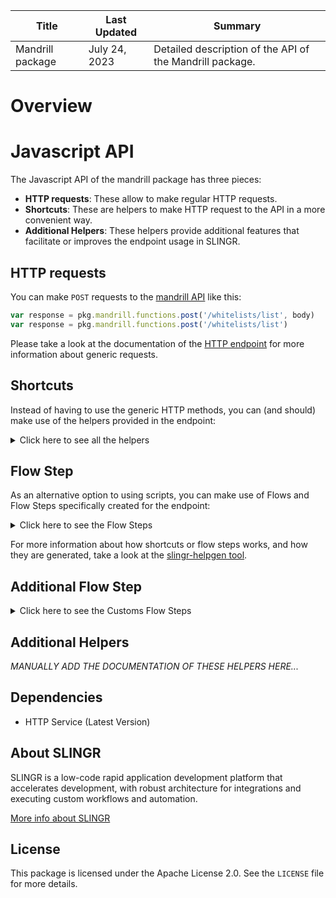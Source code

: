 <table>
    <thead>
    <tr>
        <th>Title</th>
        <th>Last Updated</th>
        <th>Summary</th>
    </tr>
    </thead>
    <tbody>
    <tr>
        <td>Mandrill package</td>
        <td>July 24, 2023</td>
        <td>Detailed description of the API of the Mandrill package.</td>
    </tr>
    </tbody>
</table>

# Overview

# Javascript API

The Javascript API of the mandrill package has three pieces:

- **HTTP requests**: These allow to make regular HTTP requests.
- **Shortcuts**: These are helpers to make HTTP request to the API in a more convenient way.
- **Additional Helpers**: These helpers provide additional features that facilitate or improves the endpoint usage in SLINGR.

## HTTP requests
You can make `POST` requests to the [mandrill API](API_URL_HERE) like this:
```javascript
var response = pkg.mandrill.functions.post('/whitelists/list', body)
var response = pkg.mandrill.functions.post('/whitelists/list')
```

Please take a look at the documentation of the [HTTP endpoint](https://github.com/slingr-stack/http-endpoint#javascript-api)
for more information about generic requests.

## Shortcuts

Instead of having to use the generic HTTP methods, you can (and should) make use of the helpers provided in the endpoint:
<details>
    <summary>Click here to see all the helpers</summary>

<br>

* API URL: '/users/info'
* HTTP Method: 'POST'
```javascript
pkg.mandrill.functions.users.info.post(body)
```
---
* API URL: '/users/ping'
* HTTP Method: 'POST'
```javascript
pkg.mandrill.functions.users.ping.post(body)
```
---
* API URL: '/users/ping2'
* HTTP Method: 'POST'
```javascript
pkg.mandrill.functions.users.ping2.post(body)
```
---
* API URL: '/users/senders'
* HTTP Method: 'POST'
```javascript
pkg.mandrill.functions.users.senders.post(body)
```
---
* API URL: '/messages/send'
* HTTP Method: 'POST'
```javascript
pkg.mandrill.functions.messages.send.post(body)
```
---
* API URL: '/messages/send-template'
* HTTP Method: 'POST'
```javascript
pkg.mandrill.functions.messages.sendTemplate.post(body)
```
---
* API URL: '/messages/search'
* HTTP Method: 'POST'
```javascript
pkg.mandrill.functions.messages.search.post(body)
```
---
* API URL: '/messages/search-time-series'
* HTTP Method: 'POST'
```javascript
pkg.mandrill.functions.messages.searchTimeSeries.post(body)
```
---
* API URL: '/messages/info'
* HTTP Method: 'POST'
```javascript
pkg.mandrill.functions.messages.info.post(body)
```
---
* API URL: '/messages/content'
* HTTP Method: 'POST'
```javascript
pkg.mandrill.functions.messages.content.post(body)
```
---
* API URL: '/messages/parse'
* HTTP Method: 'POST'
```javascript
pkg.mandrill.functions.messages.parse.post(body)
```
---
* API URL: '/messages/send-raw'
* HTTP Method: 'POST'
```javascript
pkg.mandrill.functions.messages.sendRaw.post(body)
```
---
* API URL: '/messages/list-scheduled'
* HTTP Method: 'POST'
```javascript
pkg.mandrill.functions.messages.listScheduled.post(body)
```
---
* API URL: '/messages/cancel-scheduled'
* HTTP Method: 'POST'
```javascript
pkg.mandrill.functions.messages.cancelScheduled.post(body)
```
---
* API URL: '/messages/reschedule'
* HTTP Method: 'POST'
```javascript
pkg.mandrill.functions.messages.reschedule.post(body)
```
---
* API URL: '/tags/list'
* HTTP Method: 'POST'
```javascript
pkg.mandrill.functions.tags.list.post(body)
```
---
* API URL: '/tags/delete'
* HTTP Method: 'POST'
```javascript
pkg.mandrill.functions.tags.delete.post(body)
```
---
* API URL: '/tags/info'
* HTTP Method: 'POST'
```javascript
pkg.mandrill.functions.tags.info.post(body)
```
---
* API URL: '/tags/time-series'
* HTTP Method: 'POST'
```javascript
pkg.mandrill.functions.tags.timeSeries.post(body)
```
---
* API URL: '/tags/all-time-series'
* HTTP Method: 'POST'
```javascript
pkg.mandrill.functions.tags.allTimeSeries.post(body)
```
---
* API URL: '/rejects/add'
* HTTP Method: 'POST'
```javascript
pkg.mandrill.functions.rejects.add.post(body)
```
---
* API URL: '/rejects/list'
* HTTP Method: 'POST'
```javascript
pkg.mandrill.functions.rejects.list.post(body)
```
---
* API URL: '/rejects/delete'
* HTTP Method: 'POST'
```javascript
pkg.mandrill.functions.rejects.delete.post(body)
```
---
* API URL: '/whitelists/add'
* HTTP Method: 'POST'
```javascript
pkg.mandrill.functions.whitelists.add.post(body)
```
---
* API URL: '/whitelists/list'
* HTTP Method: 'POST'
```javascript
pkg.mandrill.functions.whitelists.list.post(body)
```
---
* API URL: '/whitelists/delete'
* HTTP Method: 'POST'
```javascript
pkg.mandrill.functions.whitelists.delete.post(body)
```
---
* API URL: '/senders/list'
* HTTP Method: 'POST'
```javascript
pkg.mandrill.functions.senders.list.post(body)
```
---
* API URL: '/senders/domains'
* HTTP Method: 'POST'
```javascript
pkg.mandrill.functions.senders.domains.post(body)
```
---
* API URL: '/senders/add-domain'
* HTTP Method: 'POST'
```javascript
pkg.mandrill.functions.senders.addDomain.post(body)
```
---
* API URL: '/senders/check-domain'
* HTTP Method: 'POST'
```javascript
pkg.mandrill.functions.senders.checkDomain.post(body)
```
---
* API URL: '/senders/verify-domain'
* HTTP Method: 'POST'
```javascript
pkg.mandrill.functions.senders.verifyDomain.post(body)
```
---
* API URL: '/senders/info'
* HTTP Method: 'POST'
```javascript
pkg.mandrill.functions.senders.info.post(body)
```
---
* API URL: '/senders/time-series'
* HTTP Method: 'POST'
```javascript
pkg.mandrill.functions.senders.timeSeries.post(body)
```
---
* API URL: '/urls/list'
* HTTP Method: 'POST'
```javascript
pkg.mandrill.functions.urls.list.post(body)
```
---
* API URL: '/urls/search'
* HTTP Method: 'POST'
```javascript
pkg.mandrill.functions.urls.search.post(body)
```
---
* API URL: '/urls/time-series'
* HTTP Method: 'POST'
```javascript
pkg.mandrill.functions.urls.timeSeries.post(body)
```
---
* API URL: '/urls/tracking-domains'
* HTTP Method: 'POST'
```javascript
pkg.mandrill.functions.urls.trackingDomains.post(body)
```
---
* API URL: '/urls/check-tracking-domain'
* HTTP Method: 'POST'
```javascript
pkg.mandrill.functions.urls.checkTrackingDomain.post(body)
```
---
* API URL: '/templates/add'
* HTTP Method: 'POST'
```javascript
pkg.mandrill.functions.templates.add.post(body)
```
---
* API URL: '/templates/info'
* HTTP Method: 'POST'
```javascript
pkg.mandrill.functions.templates.info.post(body)
```
---
* API URL: '/templates/update'
* HTTP Method: 'POST'
```javascript
pkg.mandrill.functions.templates.update.post(body)
```
---
* API URL: '/templates/publish'
* HTTP Method: 'POST'
```javascript
pkg.mandrill.functions.templates.publish.post(body)
```
---
* API URL: '/templates/delete'
* HTTP Method: 'POST'
```javascript
pkg.mandrill.functions.templates.delete.post(body)
```
---
* API URL: '/templates/list'
* HTTP Method: 'POST'
```javascript
pkg.mandrill.functions.templates.list.post(body)
```
---
* API URL: '/templates/time-series'
* HTTP Method: 'POST'
```javascript
pkg.mandrill.functions.templates.timeSeries.post(body)
```
---
* API URL: '/templates/render'
* HTTP Method: 'POST'
```javascript
pkg.mandrill.functions.templates.render.post(body)
```
---
* API URL: '/webhooks/list'
* HTTP Method: 'POST'
```javascript
pkg.mandrill.functions.webhooks.list.post(body)
```
---
* API URL: '/webhooks/add'
* HTTP Method: 'POST'
```javascript
pkg.mandrill.functions.webhooks.add.post(body)
```
---
* API URL: '/webhooks/info'
* HTTP Method: 'POST'
```javascript
pkg.mandrill.functions.webhooks.info.post(body)
```
---
* API URL: '/webhooks/update'
* HTTP Method: 'POST'
```javascript
pkg.mandrill.functions.webhooks.update.post(body)
```
---
* API URL: '/webhooks/delete'
* HTTP Method: 'POST'
```javascript
pkg.mandrill.functions.webhooks.delete.post(body)
```
---
* API URL: '/subaccounts/list'
* HTTP Method: 'POST'
```javascript
pkg.mandrill.functions.subaccounts.list.post(body)
```
---
* API URL: '/subaccounts/add'
* HTTP Method: 'POST'
```javascript
pkg.mandrill.functions.subaccounts.add.post(body)
```
---
* API URL: '/subaccounts/info'
* HTTP Method: 'POST'
```javascript
pkg.mandrill.functions.subaccounts.info.post(body)
```
---
* API URL: '/subaccounts/update'
* HTTP Method: 'POST'
```javascript
pkg.mandrill.functions.subaccounts.update.post(body)
```
---
* API URL: '/subaccounts/delete'
* HTTP Method: 'POST'
```javascript
pkg.mandrill.functions.subaccounts.delete.post(body)
```
---
* API URL: '/subaccounts/pause'
* HTTP Method: 'POST'
```javascript
pkg.mandrill.functions.subaccounts.pause.post(body)
```
---
* API URL: '/subaccounts/resume'
* HTTP Method: 'POST'
```javascript
pkg.mandrill.functions.subaccounts.resume.post(body)
```
---
* API URL: '/inbound/domains'
* HTTP Method: 'POST'
```javascript
pkg.mandrill.functions.inbound.domains.post(body)
```
---
* API URL: '/inbound/add-domain'
* HTTP Method: 'POST'
```javascript
pkg.mandrill.functions.inbound.addDomain.post(body)
```
---
* API URL: '/inbound/check-domain'
* HTTP Method: 'POST'
```javascript
pkg.mandrill.functions.inbound.checkDomain.post(body)
```
---
* API URL: '/inbound/delete-domain'
* HTTP Method: 'POST'
```javascript
pkg.mandrill.functions.inbound.deleteDomain.post(body)
```
---
* API URL: '/inbound/routes'
* HTTP Method: 'POST'
```javascript
pkg.mandrill.functions.inbound.routes.post(body)
```
---
* API URL: '/inbound/add-route'
* HTTP Method: 'POST'
```javascript
pkg.mandrill.functions.inbound.addRoute.post(body)
```
---
* API URL: '/inbound/update-route'
* HTTP Method: 'POST'
```javascript
pkg.mandrill.functions.inbound.updateRoute.post(body)
```
---
* API URL: '/inbound/delete-route'
* HTTP Method: 'POST'
```javascript
pkg.mandrill.functions.inbound.deleteRoute.post(body)
```
---
* API URL: '/inbound/send-raw'
* HTTP Method: 'POST'
```javascript
pkg.mandrill.functions.inbound.sendRaw.post(body)
```
---
* API URL: '/exports/info'
* HTTP Method: 'POST'
```javascript
pkg.mandrill.functions.exports.info.post(body)
```
---
* API URL: '/exports/list'
* HTTP Method: 'POST'
```javascript
pkg.mandrill.functions.exports.list.post(body)
```
---
* API URL: '/exports/rejects'
* HTTP Method: 'POST'
```javascript
pkg.mandrill.functions.exports.rejects.post(body)
```
---
* API URL: '/exports/whitelist'
* HTTP Method: 'POST'
```javascript
pkg.mandrill.functions.exports.whitelist.post(body)
```
---
* API URL: '/exports/activity'
* HTTP Method: 'POST'
```javascript
pkg.mandrill.functions.exports.activity.post(body)
```
---
* API URL: '/ips/list'
* HTTP Method: 'POST'
```javascript
pkg.mandrill.functions.ips.list.post(body)
```
---
* API URL: '/ips/info'
* HTTP Method: 'POST'
```javascript
pkg.mandrill.functions.ips.info.post(body)
```
---
* API URL: '/ips/provision'
* HTTP Method: 'POST'
```javascript
pkg.mandrill.functions.ips.provision.post(body)
```
---
* API URL: '/ips/start-warmup'
* HTTP Method: 'POST'
```javascript
pkg.mandrill.functions.ips.startWarmup.post(body)
```
---
* API URL: '/ips/cancel-warmup'
* HTTP Method: 'POST'
```javascript
pkg.mandrill.functions.ips.cancelWarmup.post(body)
```
---
* API URL: '/ips/set-pool'
* HTTP Method: 'POST'
```javascript
pkg.mandrill.functions.ips.setPool.post(body)
```
---
* API URL: '/ips/delete'
* HTTP Method: 'POST'
```javascript
pkg.mandrill.functions.ips.delete.post(body)
```
---
* API URL: '/ips/list-pools'
* HTTP Method: 'POST'
```javascript
pkg.mandrill.functions.ips.listPools.post(body)
```
---
* API URL: '/ips/pool-info'
* HTTP Method: 'POST'
```javascript
pkg.mandrill.functions.ips.poolInfo.post(body)
```
---
* API URL: '/ips/create-pool'
* HTTP Method: 'POST'
```javascript
pkg.mandrill.functions.ips.createPool.post(body)
```
---
* API URL: '/ips/delete-pool'
* HTTP Method: 'POST'
```javascript
pkg.mandrill.functions.ips.deletePool.post(body)
```
---
* API URL: '/ips/check-custom-dns'
* HTTP Method: 'POST'
```javascript
pkg.mandrill.functions.ips.checkCustomDns.post(body)
```
---
* API URL: '/ips/set-custom-dns'
* HTTP Method: 'POST'
```javascript
pkg.mandrill.functions.ips.setCustomDns.post(body)
```
---
* API URL: '/metadata/list'
* HTTP Method: 'POST'
```javascript
pkg.mandrill.functions.metadata.list.post(body)
```
---
* API URL: '/metadata/add'
* HTTP Method: 'POST'
```javascript
pkg.mandrill.functions.metadata.add.post(body)
```
---
* API URL: '/metadata/update'
* HTTP Method: 'POST'
```javascript
pkg.mandrill.functions.metadata.update.post(body)
```
---
* API URL: '/metadata/delete'
* HTTP Method: 'POST'
```javascript
pkg.mandrill.functions.metadata.delete.post(body)
```
---

</details>

## Flow Step

As an alternative option to using scripts, you can make use of Flows and Flow Steps specifically created for the endpoint:
<details>
    <summary>Click here to see the Flow Steps</summary>

<br>



### Generic Flow Step

Generic flow step for full use of the entire endpoint and its services.

<h3>Inputs</h3>

<table>
    <thead>
    <tr>
        <th>Label</th>
        <th>Type</th>
        <th>Required</th>
        <th>Default</th>
        <th>Visibility</th>
        <th>Description</th>
    </tr>
    </thead>
    <tbody>
    <tr>
        <td>URL (Method)</td>
        <td>choice</td>
        <td>yes</td>
        <td> - </td>
        <td>Always</td>
        <td>
            This is the http method to be used against the endpoint. <br>
            Possible values are: <br>
            <i><strong>POST</strong></i>
        </td>
    </tr>
    <tr>
        <td>URL (Path)</td>
        <td>choice</td>
        <td>yes</td>
        <td> - </td>
        <td>Always</td>
        <td>
            The url to which this endpoint will send the request. This is the exact service to which the http request will be made. <br>
            Possible values are: <br>
            <i><strong>/users/info<br>/users/ping<br>/users/ping2<br>/users/senders<br>/messages/send<br>/messages/send-template<br>/messages/search<br>/messages/search-time-series<br>/messages/info<br>/messages/content<br>/messages/parse<br>/messages/send-raw<br>/messages/list-scheduled<br>/messages/cancel-scheduled<br>/messages/reschedule<br>/tags/list<br>/tags/delete<br>/tags/info<br>/tags/time-series<br>/tags/all-time-series<br>/rejects/add<br>/rejects/list<br>/rejects/delete<br>/whitelists/add<br>/whitelists/list<br>/whitelists/delete<br>/senders/list<br>/senders/domains<br>/senders/add-domain<br>/senders/check-domain<br>/senders/verify-domain<br>/senders/info<br>/senders/time-series<br>/urls/list<br>/urls/search<br>/urls/time-series<br>/urls/tracking-domains<br>/urls/check-tracking-domain<br>/templates/add<br>/templates/info<br>/templates/update<br>/templates/publish<br>/templates/delete<br>/templates/list<br>/templates/time-series<br>/templates/render<br>/webhooks/list<br>/webhooks/add<br>/webhooks/info<br>/webhooks/update<br>/webhooks/delete<br>/subaccounts/list<br>/subaccounts/add<br>/subaccounts/info<br>/subaccounts/update<br>/subaccounts/delete<br>/subaccounts/pause<br>/subaccounts/resume<br>/inbound/domains<br>/inbound/add-domain<br>/inbound/check-domain<br>/inbound/delete-domain<br>/inbound/routes<br>/inbound/add-route<br>/inbound/update-route<br>/inbound/delete-route<br>/inbound/send-raw<br>/exports/info<br>/exports/list<br>/exports/rejects<br>/exports/whitelist<br>/exports/activity<br>/ips/list<br>/ips/info<br>/ips/provision<br>/ips/start-warmup<br>/ips/cancel-warmup<br>/ips/set-pool<br>/ips/delete<br>/ips/list-pools<br>/ips/pool-info<br>/ips/create-pool<br>/ips/delete-pool<br>/ips/check-custom-dns<br>/ips/set-custom-dns<br>/metadata/list<br>/metadata/add<br>/metadata/update<br>/metadata/delete<br></strong></i>
        </td>
    </tr>
    <tr>
        <td>Headers</td>
        <td>keyValue</td>
        <td>no</td>
        <td> - </td>
        <td>Always</td>
        <td>
            Used when you want to have a custom http header for the request.
        </td>
    </tr>
    <tr>
        <td>Query Params</td>
        <td>keyValue</td>
        <td>no</td>
        <td> - </td>
        <td>Always</td>
        <td>
            Used when you want to have a custom query params for the http call.
        </td>
    </tr>
    <tr>
        <td>Body</td>
        <td>json</td>
        <td>no</td>
        <td> - </td>
        <td>Always</td>
        <td>
            A payload of data can be sent to the server in the body of the request.
        </td>
    </tr>
    <tr>
        <td>Override Settings</td>
        <td>boolean</td>
        <td>no</td>
        <td> false </td>
        <td>Always</td>
        <td></td>
    </tr>
    <tr>
        <td>Follow Redirect</td>
        <td>boolean</td>
        <td>no</td>
        <td> false </td>
        <td> overrideSettings </td>
        <td>Indicates that the resource has to be downloaded into a file instead of returning it in the response.</td>
    </tr>
    <tr>
        <td>Download</td>
        <td>boolean</td>
        <td>no</td>
        <td> false </td>
        <td> overrideSettings </td>
        <td>If true the method won't return until the file has been downloaded, and it will return all the information of the file.</td>
    </tr>
    <tr>
        <td>File name</td>
        <td>text</td>
        <td>no</td>
        <td></td>
        <td> overrideSettings </td>
        <td>If provided, the file will be stored with this name. If empty the file name will be calculated from the URL.</td>
    </tr>
    <tr>
        <td>Full response</td>
        <td> boolean </td>
        <td>no</td>
        <td> false </td>
        <td> overrideSettings </td>
        <td>Include extended information about response</td>
    </tr>
    <tr>
        <td>Connection Timeout</td>
        <td> number </td>
        <td>no</td>
        <td> 5000 </td>
        <td> overrideSettings </td>
        <td>Connect timeout interval, in milliseconds (0 = infinity).</td>
    </tr>
    <tr>
        <td>Read Timeout</td>
        <td> number </td>
        <td>no</td>
        <td> 60000 </td>
        <td> overrideSettings </td>
        <td>Read timeout interval, in milliseconds (0 = infinity).</td>
    </tr>
    </tbody>
</table>

<h3>Outputs</h3>

<table>
    <thead>
    <tr>
        <th>Name</th>
        <th>Type</th>
        <th>Description</th>
    </tr>
    </thead>
    <tbody>
    <tr>
        <td>response</td>
        <td>object</td>
        <td>
            Object resulting from the response to the endpoint call.
        </td>
    </tr>
    </tbody>
</table>


</details>

For more information about how shortcuts or flow steps works, and how they are generated, take a look at the [slingr-helpgen tool](https://github.com/slingr-stack/slingr-helpgen).

## Additional Flow Step


<details>
    <summary>Click here to see the Customs Flow Steps</summary>

<br>



### Custom Flow Steps Name

Description of Custom Flow Steps

*MANUALLY ADD THE DOCUMENTATION OF THESE FLOW STEPS HERE...*


</details>

## Additional Helpers
*MANUALLY ADD THE DOCUMENTATION OF THESE HELPERS HERE...*


## Dependencies
* HTTP Service (Latest Version)

## About SLINGR

SLINGR is a low-code rapid application development platform that accelerates development, with robust architecture for integrations and executing custom workflows and automation.

[More info about SLINGR](https://slingr.io)

## License

This package is licensed under the Apache License 2.0. See the `LICENSE` file for more details.
